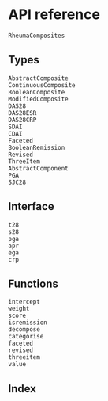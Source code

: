 # API reference

```@docs
RheumaComposites
```

## Types

```@docs
AbstractComposite
ContinuousComposite
BooleanComposite
ModifiedComposite
DAS28
DAS28ESR
DAS28CRP
SDAI
CDAI
Faceted
BooleanRemission
Revised
ThreeItem
AbstractComponent
PGA
SJC28
```

## Interface

```@docs
t28
s28
pga
apr
ega
crp
```

## Functions

```@docs
intercept
weight
score
isremission
decompose
categorise
faceted
revised
threeitem
value
```

## Index

```@index
```
